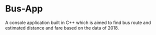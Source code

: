 # Bus-App
A console application built in C++ which is aimed to find bus route and estimated distance and fare based on the data of 2018.
